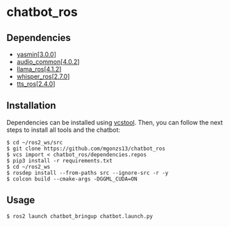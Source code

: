 # chatbot_ros

## Dependencies

- [yasmin](https://github.com/uleroboticsgroup/yasmin)[[3.0.0](https://github.com/uleroboticsgroup/yasmin/releases/tag/3.0.0)]
- [audio_common](https://github.com/mgonzs13/audio_common)[[4.0.2](https://github.com/mgonzs13/audio_common/releases/tag/4.0.2)]
- [llama_ros](https://github.com/mgonzs13/llama_ros)[[4.1.2](https://github.com/mgonzs13/llama_ros/releases/tag/4.1.2)]
- [whisper_ros](https://github.com/mgonzs13/whisper_ros)[[2.7.0](https://github.com/mgonzs13/whisper_ros/releases/tag/2.7.0)]
- [tts_ros](https://github.com/mgonzs13/tts_ros)[[2.4.0](https://github.com/mgonzs13/tts_ros/releases/tag/2.4.0)]

## Installation

Dependencies can be installed using [vcstool](https://github.com/dirk-thomas/vcstool). Then, you can follow the next steps to install all tools and the chatbot:

```shell
$ cd ~/ros2_ws/src
$ git clone https://github.com/mgonzs13/chatbot_ros
$ vcs import < chatbot_ros/dependencies.repos
$ pip3 install -r requirements.txt
$ cd ~/ros2_ws
$ rosdep install --from-paths src --ignore-src -r -y
$ colcon build --cmake-args -DGGML_CUDA=ON
```

## Usage

```shell
$ ros2 launch chatbot_bringup chatbot.launch.py
```
